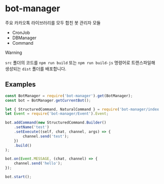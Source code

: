 # bot-manager

주요 카카오톡 라이브러리를 모두 합친 봇 관리자 모듈
- CronJob
- DBManager
- Command

> [!WARNING]
> `src` 폴더의 코드를 `npm run build` 또는 `npm run build-js` 명령어로 트랜스파일해 생성되는 `dist` 폴더를 배포합니다.

## Examples
```javascript
const BotManager = require('bot-manager').get(BotManager);
const bot = BotManager.getCurrentBot();

let { StructuredCommand, NaturalCommand } = require('bot-manager/index');
let Event = require('bot-manager/Event').Event;

bot.addCommand(new StructuredCommand.Builder()
    .setName('test')
    .setExecute((self, chat, channel, args) => {
        channel.send('test');
    })
    .build()
);

bot.on(Event.MESSAGE, (chat, channel) => {
    channel.send('hello');
});

bot.start();
```

